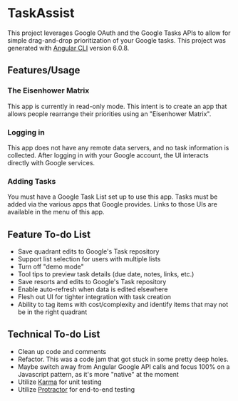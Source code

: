 # TaskAssist

This project leverages Google OAuth and the Google Tasks APIs to allow for simple drag-and-drop prioritization of your Google tasks.  This project was generated with [Angular CLI](https://github.com/angular/angular-cli) version 6.0.8.

## Features/Usage

### The Eisenhower Matrix

This app is currently in read-only mode.  This intent is to create an app that allows people rearrange their priorities using  an "Eisenhower Matrix".

### Logging in

This app does not have any remote data servers, and no task information is collected.  After logging in with your Google account, the UI interacts directly with Google services.

### Adding Tasks

You must have a Google Task List set up to use this app.  Tasks must be added via the various apps that Google provides.  Links to those UIs are available in the menu of this app.

## Feature To-do List

* Save quadrant edits to Google's Task repository
* Support list selection for users with multiple lists
* Turn off "demo mode"
* Tool tips to preview task details (due date, notes, links, etc.)
* Save resorts and edits to Google's Task repository
* Enable auto-refresh when data is edited elsewhere
* Flesh out UI for tighter integration with task creation
* Ability to tag items with cost/complexity and identify items that may not be in the right quadrant

## Technical To-do List

* Clean up code and comments
* Refactor.  This was a code jam that got stuck in some pretty deep holes.
* Maybe switch away from Angular Google API calls and focus 100% on a Javascript pattern, as it's more "native" at the moment
* Utilize [Karma](https://karma-runner.github.io) for unit testing
* Utilize [Protractor](http://www.protractortest.org/) for  end-to-end testing